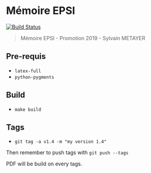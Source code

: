 # Mémoire EPSI

[![Build Status](https://travis-ci.org/sylvainmetayer/epsi-memoire.svg?branch=master)](https://travis-ci.org/sylvainmetayer/epsi-memoire)

> Mémoire EPSI - Promotion 2019 - Sylvain METAYER

## Pre-requis

- `latex-full`
- `python-pygments`

## Build

- `make build`

## Tags

- `git tag -a v1.4 -m "my version 1.4"`

Then remember to push tags with `git push --tags`

PDF will be build on every tags.